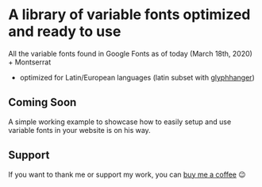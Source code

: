 # A library of variable fonts optimized and ready to use

All the variable fonts found in Google Fonts as of today (March 18th, 2020) + Montserrat

- optimized for Latin/European languages (latin subset with [glyphhanger](https://github.com/filamentgroup/glyphhanger))

## Coming Soon

A simple working example to showcase how to easily setup and use variable fonts in your website is on his way.

## Support

If you want to thank me or support my work, you can [buy me a coffee](https://www.buymeacoffee.com/willdante) 😉
